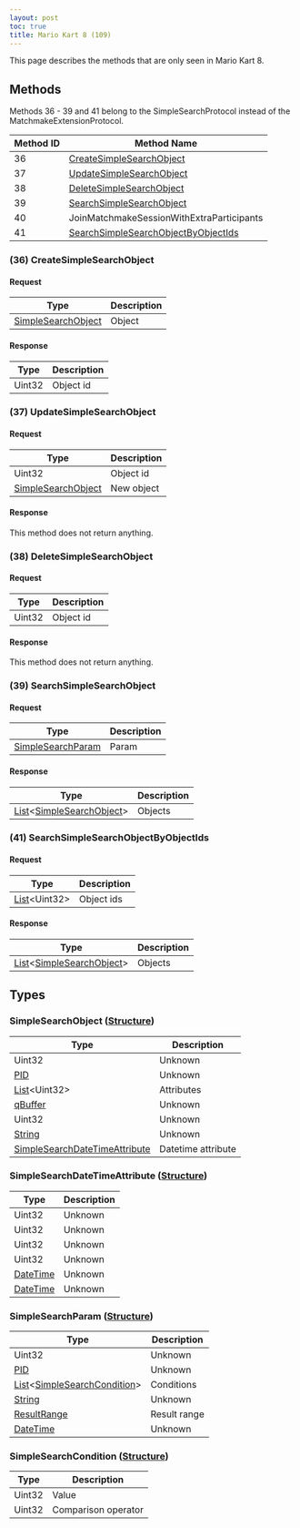 ```yaml
---
layout: post
toc: true
title: Mario Kart 8 (109)
---
```


This page describes the methods that are only seen in Mario Kart 8.

## Methods

Methods 36 - 39 and 41 belong to the SimpleSearchProtocol instead of the MatchmakeExtensionProtocol.

| Method ID | Method Name                                                                    |
| --------- | ------------------------------------------------------------------------------ |
| 36        | [CreateSimpleSearchObject](#36-createsimplesearchobject)                       |
| 37        | [UpdateSimpleSearchObject](#37-updatesimplesearchobject)                       |
| 38        | [DeleteSimpleSearchObject](#38-deletesimplesearchobject)                       |
| 39        | [SearchSimpleSearchObject](#39-searchsimplesearchobject)                       |
| 40        | JoinMatchmakeSessionWithExtraParticipants                                      |
| 41        | [SearchSimpleSearchObjectByObjectIds](#41-searchsimplesearchobjectbyobjectids) |

### (36) CreateSimpleSearchObject
#### Request

| Type                 | Description |
| -------------------- | ----------- |
| [SimpleSearchObject] | Object      |

#### Response

| Type   | Description |
| ------ | ----------- |
| Uint32 | Object id   |

### (37) UpdateSimpleSearchObject
#### Request

| Type                 | Description |
| -------------------- | ----------- |
| Uint32               | Object id   |
| [SimpleSearchObject] | New object  |

#### Response
This method does not return anything.

### (38) DeleteSimpleSearchObject
#### Request

| Type   | Description |
| ------ | ----------- |
| Uint32 | Object id   |

#### Response
This method does not return anything.

### (39) SearchSimpleSearchObject
#### Request

| Type                | Description |
| ------------------- | ----------- |
| [SimpleSearchParam] | Param       |

#### Response

| Type                               | Description |
| ---------------------------------- | ----------- |
| [List]&lt;[SimpleSearchObject]&gt; | Objects     |

### (41) SearchSimpleSearchObjectByObjectIds
#### Request

| Type                 | Description |
| -------------------- | ----------- |
| [List]&lt;Uint32&gt; | Object ids  |

#### Response

| Type                               | Description |
| ---------------------------------- | ----------- |
| [List]&lt;[SimpleSearchObject]&gt; | Objects     |

## Types
### SimpleSearchObject ([Structure])

| Type                            | Description        |
| ------------------------------- | ------------------ |
| Uint32                          | Unknown            |
| [PID]                           | Unknown            |
| [List]&lt;Uint32&gt;            | Attributes         |
| [qBuffer]                       | Unknown            |
| Uint32                          | Unknown            |
| [String]                        | Unknown            |
| [SimpleSearchDateTimeAttribute] | Datetime attribute |

### SimpleSearchDateTimeAttribute ([Structure])

| Type       | Description |
| ---------- | ----------- |
| Uint32     | Unknown     |
| Uint32     | Unknown     |
| Uint32     | Unknown     |
| Uint32     | Unknown     |
| [DateTime] | Unknown     |
| [DateTime] | Unknown     |

### SimpleSearchParam ([Structure])

| Type                                  | Description  |
| ------------------------------------- | ------------ |
| Uint32                                | Unknown      |
| [PID]                                 | Unknown      |
| [List]&lt;[SimpleSearchCondition]&gt; | Conditions   |
| [String]                              | Unknown      |
| [ResultRange]                         | Result range |
| [DateTime]                            | Unknown      |

### SimpleSearchCondition ([Structure])

| Type   | Description         |
| ------ | ------------------- |
| Uint32 | Value               |
| Uint32 | Comparison operator |

[String]: /docs/nex/types#string
[Data]: /docs/nex/types#anydataholder
[List]: /docs/nex/types#list
[DateTime]: /docs/nex/types#datetime
[Buffer]: /docs/nex/types#buffer
[qBuffer]: /docs/nex/types#qbuffer
[PID]: /docs/nex/types#pid
[Structure]: /docs/nex/types#structure
[ResultRange]: /docs/nex/types#resultrange-structure

[SimpleSearchObject]: #simplesearchobject-structure
[SimpleSearchDateTimeAttribute]: #simplesearchdatetimeattribute-structure
[SimpleSearchParam]: #simplesearchparam-structure
[SimpleSearchCondition]: #simplesearchcondition-structure
